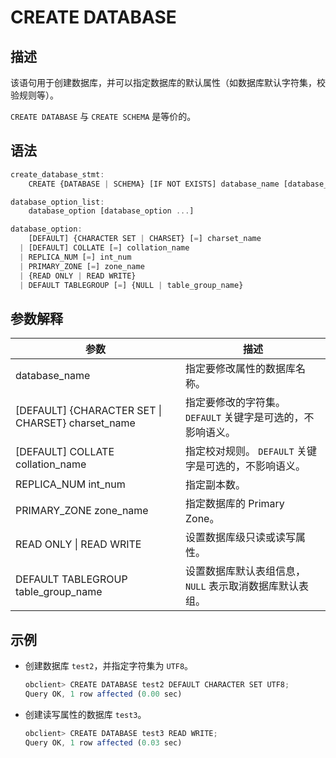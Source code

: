 CREATE DATABASE
====================================



描述
-----------------------

该语句用于创建数据库，并可以指定数据库的默认属性（如数据库默认字符集，校验规则等）。

`CREATE DATABASE` 与 `CREATE SCHEMA` 是等价的。

语法
-----------------------

```javascript
create_database_stmt:
    CREATE {DATABASE | SCHEMA} [IF NOT EXISTS] database_name [database_option_list]

database_option_list:
    database_option [database_option ...]

database_option:
    [DEFAULT] {CHARACTER SET | CHARSET} [=] charset_name
  | [DEFAULT] COLLATE [=] collation_name
  | REPLICA_NUM [=] int_num
  | PRIMARY_ZONE [=] zone_name
  | {READ ONLY | READ WRITE}
  | DEFAULT TABLEGROUP [=] {NULL | table_group_name}
```



参数解释
-------------------------



|                       **参数**                        |                       **描述**                        |
|-----------------------------------------------------|-----------------------------------------------------|
| database_name                                       | 指定要修改属性的数据库名称。                                      |
| \[DEFAULT\] {CHARACTER SET \| CHARSET} charset_name | 指定要修改的字符集。 `DEFAULT` 关键字是可选的，不影响语义。 |
| \[DEFAULT\] COLLATE collation_name                  | 指定校对规则。 `DEFAULT` 关键字是可选的，不影响语义。    |
| REPLICA_NUM int_num                                 | 指定副本数。                                              |
| PRIMARY_ZONE zone_name                              | 指定数据库的 Primary Zone。                                |
| READ ONLY \| READ WRITE                             | 设置数据库级只读或读写属性。                                      |
| DEFAULT TABLEGROUP table_group_name                 | 设置数据库默认表组信息，`NULL` 表示取消数据库默认表组。                     |



示例
-----------------------

* 创建数据库 `test2`，并指定字符集为 `UTF8`。

  ```javascript
  obclient> CREATE DATABASE test2 DEFAULT CHARACTER SET UTF8;
  Query OK, 1 row affected (0.00 sec)
  ```



* 创建读写属性的数据库 `test3`。

  ```javascript
  obclient> CREATE DATABASE test3 READ WRITE;
  Query OK, 1 row affected (0.03 sec)
  ```
